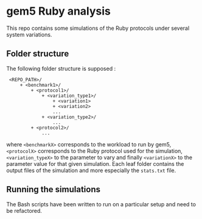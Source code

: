 # gem5 Ruby analysis

This repo contains some simulations of the Ruby protocols under several system variations.

## Folder structure
The following folder structure is supposed :

```
 <REPO_PATH>/
     + <benchmark1>/
         + <protocol1>/
             + <variation_type1>/
	             + <variation1>
	             + <variation2>
	             ...
	         + <variation_type2>/
	             ...
	     + <protocol2>/
	         ...
```

where `<benchmarkX>` corresponds to the workload to run by gem5, `<protocolX>` corresponds 
to the Ruby protocol used for the simulation, `<variation_typeX>` to the parameter to vary 
and finally `<variationX>` to the parameter value for that given simulation. Each leaf folder
contains the output files of the simulation and more especially the `stats.txt` file.

## Running the simulations
The Bash scripts have been written to run on a particular setup and need to be refactored.
